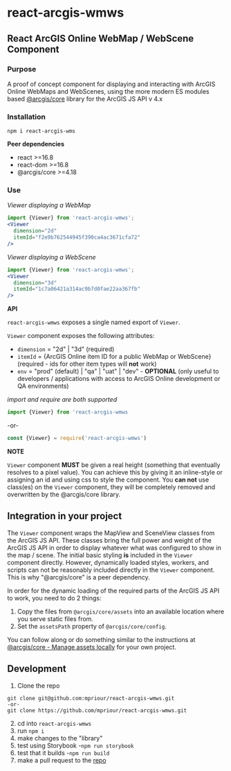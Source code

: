# react-arcgis-wmws
## React ArcGIS Online WebMap / WebScene Component

### Purpose
A proof of concept component for displaying and interacting with ArcGIS Online WebMaps and WebScenes, using the more modern ES modules based [@arcgis/core](https://www.npmjs.com/package/@arcgis/core) library for the ArcGIS JS API v 4.x

### Installation
```shell
npm i react-arcgis-wms
```

**Peer dependencies**
* react >=16.8
* react-dom >=16.8
* @arcgis/core >=4.18

### Use
_Viewer displaying a WebMap_
```jsx
import {Viewer} from 'react-arcgis-wmws';
<Viewer
  dimension="2d"
  itemId="f2e9b762544945f390ca4ac3671cfa72"
/>
```

_Viewer displaying a WebScene_
```jsx
import {Viewer} from 'react-arcgis-wmws';
<Viewer
  dimension="3d"
  itemId="1c7a06421a314ac9b7d0fae22aa367fb"
/>
```

**API**

`react-arcgis-wmws` exposes a single named export of `Viewer`.

`Viewer` component exposes the following attributes:
* `dimension` = "2d" | "3d" (required)
* `itemId` = {ArcGIS Online item ID for a public WebMap or WebScene} (required - ids for other item types will __not__ work)
* `env` = "prod" (default) | "qa" | "uat" | "dev" - **OPTIONAL** (only useful to developers / applications with access to ArcGIS Online development or QA environments)

_import and require are both supported_
```js
import {Viewer} from 'react-arcgis-wmws
```
-or-
```js
const {Viewer} = require('react-arcgis-wmws')
```

**NOTE**

`Viewer` component __MUST__ be given a real height (something that eventually resolves to a pixel value). You can achieve this by giving it an inline-style or assigning an id and using css to style the component. You **can not** use class(es) on the `Viewer` component, they will be completely removed and overwritten by the @arcgis/core library.

## Integration in your project
The `Viewer` component wraps the MapView and SceneView classes from the ArcGIS JS API. These classes bring the full power and weight of the ArcGIS JS API in order to display whatever what was configured to show in the map / scene. The initial basic styling **is** included in the `Viewer` component directly. However, dynamically loaded styles, workers, and scripts can not be reasonably included directly in the `Viewer` component. This is why "@arcgis/core" is a peer dependency.

In order for the dynamic loading of the required parts of the ArcGIS JS API to work, you need to do 2 things:
1. Copy the files from `@arcgis/core/assets` into an available location where you serve static files from.
2. Set the `assetsPath` property of `@arcgis/core/config`.

You can follow along or do something similar to the instructions at [@arcgis/core - Manage assets locally](https://www.npmjs.com/package/@arcgis/core#manage-assets-locally) for your own project.

## Development
1. Clone the repo
  ```shell
  git clone git@github.com:mpriour/react-arcgis-wmws.git
  -or-
  git clone https://github.com/mpriour/react-arcgis-wmws.git
  ```
2. cd into `react-arcgis-wmws`
3. run `npm i`
4. make changes to the "library"
5. test using Storybook
  -`npm run storybook`
6. test that it builds
  -`npm run build`
7. make a pull request to the [repo](https://github.com/mpriour/react-arcgis-wmws/pulls)
